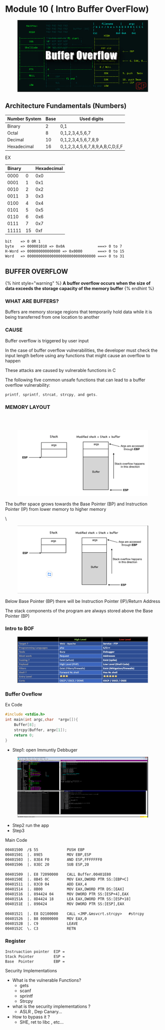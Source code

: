 # Module 10 ( Intro Buffer OverFlow)

<figure><img src="../../.gitbook/assets/image (1) (1) (1) (1) (1) (1) (1) (1) (1) (1) (1) (1) (1) (1) (1) (1) (1) (1) (1).png" alt=""><figcaption></figcaption></figure>

## Architecture Fundamentals (Numbers)



| Number System | Base | Used digits                     |
| ------------- | ---- | ------------------------------- |
| Binary        | 2    | 0,1                             |
| Octal         | 8    | 0,1,2,3,4,5,6,7                 |
| Decimal       | 10   | 0,1,2,3,4,5,6,7,8,9             |
| Hexadecimal   | 16   | 0,1,2,3,4,5,6,7,8,9,A,B,C,D,E,F |

EX

| Binary |    | Hexadecimal |
| ------ | -- | ----------- |
| 0000   | 0  | 0x0         |
| 0001   | 1  | 0x1         |
| 0010   | 2  | 0x2         |
| 0011   | 3  | 0x3         |
| 0100   | 4  | 0x4         |
| 0101   | 5  | 0x5         |
| 0110   | 6  | 0x6         |
| 0111   | 7  | 0x7         |
| 11111  | 15 | 0xf         |

```
bit    => 0 OR 1
byte   => 000001010 => 0x0A               ===> 0 to 7
H-Word => 000000000000000 => 0x0000       ===> 0 to 15
Word   => 0000000000000000000000000000000 ===> 0 to 31

```



## BUFFER OVERFLOW <a href="#a79b" id="a79b"></a>

{% hint style="warning" %}
**A buffer overflow occurs when the size of data exceeds the storage capacity of the memory buffer**
{% endhint %}

### WHAT ARE BUFFERS? <a href="#id-6ef2" id="id-6ef2"></a>

Buffers are memory storage regions that temporarily hold data while it is being transferred from one location to another

### CAUSE  <a href="#id-87d5" id="id-87d5"></a>

Buffer overflow is triggered by user input

In the case of buffer overflow vulnerabilities, the developer must check the input length before using any functions that might cause an overflow to happen

These attacks are caused by vulnerable functions in C

The following five common unsafe functions that can lead to a buffer overflow vulnerability:

```c
printf, sprintf, strcat, strcpy, and gets.
```

### MEMORY LAYOUT <a href="#a79b" id="a79b"></a>

\
[\
](https://aidenpearce369.medium.com/?source=post\_page-----670765bf405a--------------------------------)

<figure><img src="../../.gitbook/assets/image (1) (1) (1) (1) (1) (1) (1) (1) (1) (1) (1) (1) (1) (1) (1) (1) (1) (1) (1) (1).png" alt=""><figcaption></figcaption></figure>

The buffer space grows towards the Base Pointer (BP) and Instruction Pointer (IP) from lower memory to higher memory

\


<figure><img src="../../.gitbook/assets/image (138).png" alt=""><figcaption></figcaption></figure>

Below Base Pointer (BP) there will be Instruction Pointer (IP)/Return Address

The stack components of the program are always stored above the Base Pointer (BP)



### Intro to BOF

<figure><img src="../../.gitbook/assets/image (11) (1) (1).png" alt=""><figcaption></figcaption></figure>

### Buffer Oveflow&#x20;

Ex  Code&#x20;

```c
#include <stdio.h>
int main(int argc,char  *argv[]){
    Buffer[8];
    strcpy(Buffer, argv[1]);
    return 0;
}
```

* Step1: open Immuntiy Debbuger&#x20;

<figure><img src="../../.gitbook/assets/image (137).png" alt=""><figcaption></figcaption></figure>

* Step2 run the app
* Step3&#x20;

Main Code&#x20;

```asm6502
00401500  /$ 55             PUSH EBP
00401501  |. 89E5           MOV EBP,ESP
00401503  |. 83E4 F0        AND ESP,FFFFFFF0
00401506  |. 83EC 20        SUB ESP,20

00401509  |. E8 72090000    CALL Buffer.00401E80
0040150E  |. 8B45 0C        MOV EAX,DWORD PTR SS:[EBP+C]             
00401511  |. 83C0 04        ADD EAX,4                               
00401514  |. 8B00           MOV EAX,DWORD PTR DS:[EAX]              
00401516  |. 894424 04      MOV DWORD PTR SS:[ESP+4],EAX            
0040151A  |. 8D4424 18      LEA EAX,DWORD PTR SS:[ESP+18]            
0040151E  |. 890424         MOV DWORD PTR SS:[ESP],EAX
               
00401521  |. E8 D2100000    CALL <JMP.&msvcrt.strcpy>   #strcpy           
00401526  |. B8 00000000    MOV EAX,0
0040152B  |. C9             LEAVE
0040152C  \. C3             RETN
```

### Register

```asm6502
Instruaction pointer  EIP = 
Stack Pointer         ESP = 
Base  Pointer         EBP =
```











Security Implementations

* What is the vulnerable Functions?
  * gets
  * scanf
  * sprintf
  * Strcpy
* what is the security implementations ?
  * ASLR , Dep Canary...
* How to bypass it ?
  * SHE, ret to libc , etc...
